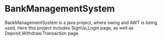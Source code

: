 # BankManagementSystem
BankManagementSystem is a java project, where swing and AWT is being used, Here this project includes SignUp,Login page, as well as Deposit,Withdraw.Transaction page.
